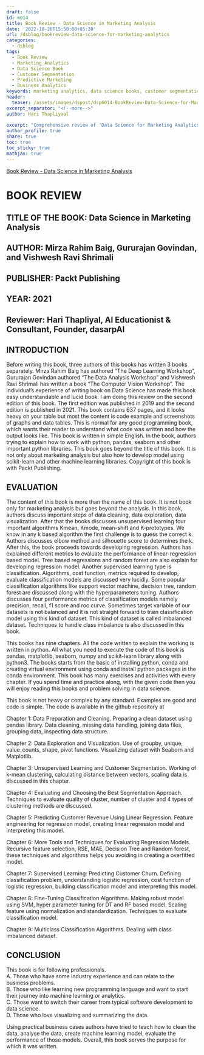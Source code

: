 ```yaml
---   
draft: false
id: 6014   
title: Book Review - Data Science in Marketing Analysis   
date: '2022-10-26T15:50:00+05:30'   
url: /dsblog/bookreview-data-science-for-marketing-analytics   
categories:
  - dsblog   
tags:   
  - Book Review   
  - Marketing Analytics   
  - Data Science Book   
  - Customer Segmentation
  - Predictive Marketing
  - Business Analytics
keywords: marketing analytics, data science books, customer segmentation, predictive analytics, marketing data analysis, business intelligence, market research, customer behavior analysis, marketing metrics, data-driven marketing
header:   
  teaser: /assets/images/dspost/dsp6014-BookReview-Data-Science-for-Marketing-Analytics.jpg   
excerpt_separator: "<!--more-->"   
author: Hari Thapliyaal   
 
excerpt: "Comprehensive review of 'Data Science for Marketing Analytics' book. Learn how to apply data science techniques for customer segmentation, predictive modeling, and marketing optimization through practical examples and real-world applications."
author_profile: true   
share: true   
toc: true   
toc_sticky: true 
mathjax: true
---   
```

[Book Review - Data Science in Marketing Analysis](/assets/images/dspost/dsp6014-BookReview-Data-Science-for-Marketing-Analytics.jpg)   
   
   
# BOOK REVIEW   
## TITLE OF THE BOOK: Data Science in Marketing Analysis   
   
## AUTHOR: Mirza Rahim Baig, Gururajan Govindan, and Vishwesh Ravi Shrimali   
   
## PUBLISHER: Packt Publishing   
   
## YEAR: 2021   
   
## Reviewer: Hari Thapliyal, AI Educationist & Consultant, Founder, dasarpAI   
   
## INTRODUCTION   
   
Before writing this book, three authors of this books has written 3 books separately. Mirza Rahim Baig has authored “The Deep Learning Workshop”, Gururajan Govindan authored “The Data Analysis Workshop” and Vishwesh Ravi Shrimali has written a book “The Computer Vision Workshop”. The individual’s experience of writing book on Data Science has made this book easy understandable and lucid book. I am doing this review on the second edition of this book. The first edition was published in 2019 and the second edition is published in 2021. This book contains 637 pages, and it looks heavy on your table but most the content is code example and screenshots of graphs and data tables. This is normal for any good programming book, which wants their reader to understand what code was written and how the output looks like. This book is written in simple English. In the book, authors trying to explain how to work with python, pandas, seaborn and other important python libraries. This book goes beyond the title of this book. It is not only about marketing analysis but also how to develop model using scikit-learn and other machine learning libraries. Copyright of this book is with Packt Publishing.   
   
   
## EVALUATION   
   
The content of this book is more than the name of this book. It is not book only for marketing analysis but goes beyond the analysis. In this book, authors discuss important steps of data cleaning, data exploration, data visualization. After that the books discusses unsupervised learning four important algorithms Kmean, Kmode, mean-shift and K-prototypes. We know in any k based algorithm the first challenge is to guess the correct k. Authors discusses elbow method and silhouette score to determines the k. After this, the book proceeds towards developing regression. Authors has explained different metrics to evaluate the performance of linear-regression based model. Tree based regressions and random forest are also explain for developing regression model. Another supervised learning type is classification. Algorithms, cost function, metrics required to develop, evaluate classification models are discussed very lucidly. Some popular classification algorithms like support vector machine, decision tree, random forest are discussed along with the hyperparameters tuning. Authors discusses four performance metrics of classification models namely precision, recall, f1 score and roc curve. Sometimes target variable of our datasets is not balanced and it is not straight forward to train classification model using this kind of dataset. This kind of dataset is called imbalanced dataset. Techniques to handle class imbalance is also discussed in this book.   
   
This books has nine chapters. All the code written to explain the working is written in python. All what you need to execute the code of this book is pandas, matplotlib, seaborn, numpy and scikit-learn library along with python3. The books starts from the basic of installing python, conda and creating virtual environment using conda and install python packages in the conda environment. This book has many exercises and activities with every chapter. If you spend time and practice along, with the given code then you will enjoy reading this books and problem solving in data science.   
   
This book is not heavy or complex by any standard. Examples are good and code is simple. The code is available in the github repository at [](https://packt.link/59F3X)   
   
   
Chapter 1: Data Preparation and Cleaning. Preparing a clean dataset using pandas library. Data cleaning, missing data handling, joining data files, grouping data, inspecting data structure.   
   
Chapter 2: Data Exploration and Visualization. Use of groupby, unique, value_counts, shape, pivot functions. Visualizing dataset with Seaborn and Matplotlib.   
	   
Chapter 3: Unsupervised Learning and Customer Segmentation. Working of k-mean clustering, calculating distance between vectors, scaling data is discussed in this chapter.   
   
Chapter 4: Evaluating and Choosing the Best Segmentation Approach. Techniques to evaluate quality of cluster, number of cluster and 4 types of clustering methods are discussed.   
   
Chapter 5: Predicting Customer Revenue Using Linear Regression. Feature engineering for regression model, creating linear regression model and interpreting this model.   
   
Chapter 6: More Tools and Techniques for Evaluating Regression Models. Recursive feature selection, RSE, MAE, Decision Tree and Random forest, these techniques and algorithms helps you avoiding in creating a overfitted model.   
	   
Chapter 7: Supervised Learning: Predicting Customer Churn. Defining classification problem, understanding logistic regression, cost function of logistic regression, building classification model and interpreting this model.   
	   
Chapter 8: Fine-Tuning Classification Algorithms. Making robust model using SVM, hyper parameter tuning for DT and RF based model. Scaling feature using normalization and standardization. Techniques to evaluate classification model.   
	   
Chapter 9: Multiclass Classification Algorithms. Dealing with class imbalanced dataset.   
   
## CONCLUSION   
   
This book is for following professionals.   
   A. Those who have some industry experience and can relate to the business problems.   
   B. Those who like learning new programming language and want to start their journey into machine learning or analytics.   
   C. Those want to switch their career from typical software development to data science.   
   D. Those who love visualizing and summarizing the data.   
   
Using practical business cases authors have tried to teach how to clean the data, analyse the data, create machine learning model, evaluate the performance of those models. Overall, this book serves the purpose for which it was written.   
   
   
   
   
   
